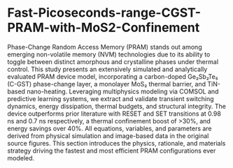 # Fast-Picoseconds-range-CGST-PRAM-with-MoS2-Confinement
Phase-Change Random Access Memory (PRAM) stands out among emerging non-volatile memory (NVM) technologies due to its ability to toggle between distinct amorphous and crystalline phases under thermal control. This study presents an extensively simulated and analytically evaluated PRAM device model, incorporating a carbon-doped Ge₂Sb₂Te₅ (C-GST) phase-change layer, a monolayer MoS₂ thermal barrier, and TiN-based nano-heating. Leveraging multiphysics modeling via COMSOL and predictive learning systems, we extract and validate transient switching dynamics, energy dissipation, thermal budgets, and structural integrity. The device outperforms prior literature with RESET and SET transitions at 0.98 ns and 0.7 ns respectively, a thermal confinement boost of >30%, and energy savings over 40%. All equations, variables, and parameters are derived from physical simulation and image-based data in the original source figures. This section introduces the physics, rationale, and materials strategy driving the fastest and most efficient PRAM configurations ever modeled.
